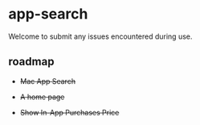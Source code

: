 # app-search

Welcome to submit any issues encountered during use.

## roadmap

- ~~Mac App Search~~

- ~~A home page~~

- ~~Show In-App Purchases Price~~
